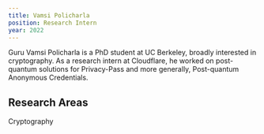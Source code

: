 ```yaml
---
title: Vamsi Policharla
position: Research Intern
year: 2022
---
```


Guru Vamsi Policharla is a PhD student at UC Berkeley, broadly interested in cryptography. As a research intern at Cloudflare, he worked on post-quantum solutions for Privacy-Pass and more generally, Post-quantum Anonymous Credentials.

## Research Areas

Cryptography
